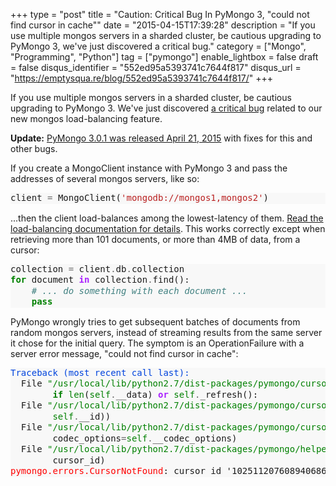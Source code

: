 +++
type = "post"
title = "Caution: Critical Bug In PyMongo 3, \"could not find cursor in cache\""
date = "2015-04-15T17:39:28"
description = "If you use multiple mongos servers in a sharded cluster, be cautious upgrading to PyMongo 3, we've just discovered a critical bug."
category = ["Mongo", "Programming", "Python"]
tag = ["pymongo"]
enable_lightbox = false
draft = false
disqus_identifier = "552ed95a5393741c7644f817"
disqus_url = "https://emptysqua.re/blog/552ed95a5393741c7644f817/"
+++

<p>If you use multiple mongos servers in a sharded cluster, be cautious upgrading to PyMongo 3. We've just discovered <a href="https://jira.mongodb.org/browse/PYTHON-898">a critical bug</a> related to our new mongos load-balancing feature.</p>
<p><strong>Update:</strong> <a href="/blog/announcing-pymongo-3-0-1/">PyMongo 3.0.1 was released April 21, 2015</a> with fixes for this and other bugs.</p>
<p>If you create a MongoClient instance with PyMongo 3 and pass the addresses of several mongos servers, like so:</p>
<div class="codehilite" style="background: #f8f8f8"><pre style="line-height: 125%">client <span style="color: #666666">=</span> MongoClient(<span style="color: #BA2121">&#39;mongodb://mongos1,mongos2&#39;</span>)
</pre></div>


<p>...then the client load-balances among the lowest-latency of them. <a href="http://api.mongodb.org/python/current/examples/high_availability.html#mongos-load-balancing">Read the load-balancing documentation for details</a>. This works correctly except when retrieving more than 101 documents, or more than 4MB of data, from a cursor:</p>
<div class="codehilite" style="background: #f8f8f8"><pre style="line-height: 125%">collection <span style="color: #666666">=</span> client<span style="color: #666666">.</span>db<span style="color: #666666">.</span>collection
<span style="color: #008000; font-weight: bold">for</span> document <span style="color: #AA22FF; font-weight: bold">in</span> collection<span style="color: #666666">.</span>find():
    <span style="color: #408080; font-style: italic"># ... do something with each document ...</span>
    <span style="color: #008000; font-weight: bold">pass</span>
</pre></div>


<p>PyMongo wrongly tries to get subsequent batches of documents from random mongos servers, instead of streaming results from the same server it chose for the initial query. The symptom is an OperationFailure with a server error message, "could not find cursor in cache":</p>
<div class="codehilite" style="background: #f8f8f8"><pre style="line-height: 125%"><span style="color: #0044DD">Traceback (most recent call last):</span>
  File <span style="color: #008000">&quot;/usr/local/lib/python2.7/dist-packages/pymongo/cursor.py&quot;</span>, line <span style="color: #666666">968</span>, in __next__
        <span style="color: #008000; font-weight: bold">if</span> <span style="color: #008000">len</span>(<span style="color: #008000">self</span><span style="color: #666666">.</span>__data) <span style="color: #AA22FF; font-weight: bold">or</span> <span style="color: #008000">self</span><span style="color: #666666">.</span>_refresh():
  File <span style="color: #008000">&quot;/usr/local/lib/python2.7/dist-packages/pymongo/cursor.py&quot;</span>, line <span style="color: #666666">922</span>, in _refresh
        <span style="color: #008000">self</span><span style="color: #666666">.</span>__id))
  File <span style="color: #008000">&quot;/usr/local/lib/python2.7/dist-packages/pymongo/cursor.py&quot;</span>, line <span style="color: #666666">838</span>, in __send_message
        codec_options<span style="color: #666666">=</span><span style="color: #008000">self</span><span style="color: #666666">.</span>__codec_options)
  File <span style="color: #008000">&quot;/usr/local/lib/python2.7/dist-packages/pymongo/helpers.py&quot;</span>, line <span style="color: #666666">110</span>, in _unpack_response
        cursor_id)
<span style="color: #FF0000">pymongo.errors.CursorNotFound</span>: cursor id &#39;1025112076089406867&#39; not valid at server
</pre></div>
